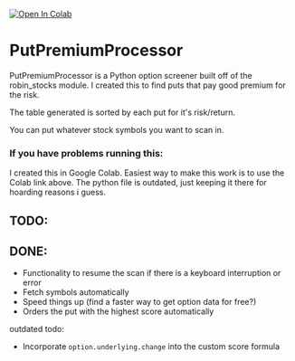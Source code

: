 [![Open In Colab](https://colab.research.google.com/assets/colab-badge.svg)](https://colab.research.google.com/drive/1kss_pt74teFy_Do2QmsrAdawAjlTj_74?usp=sharing)

# PutPremiumProcessor
PutPremiumProcessor is a Python option screener built off of the robin_stocks module. I created this to find puts that pay good premium for the risk.

The table generated is sorted by each put for it's risk/return.

You can put whatever stock symbols you want to scan in. 

### If you have problems running this:
I created this in Google Colab. Easiest way to make this work is to use the Colab link above.
The python file is outdated, just keeping it there for hoarding reasons i guess.

## TODO:


## DONE:
- Functionality to resume the scan if there is a keyboard interruption or error
- Fetch symbols automatically
- Speed things up (find a faster way to get option data for free?)
- Orders the put with the highest score automatically



outdated todo:
- Incorporate `option.underlying.change` into the custom score formula
